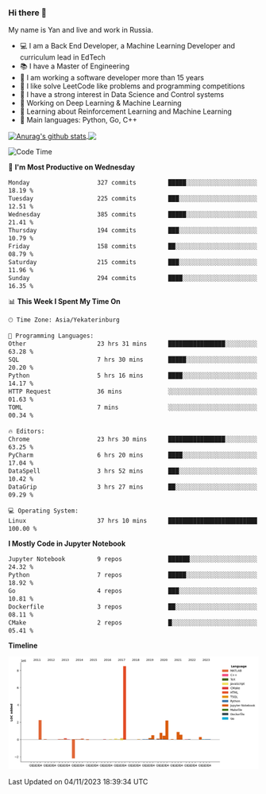 ### Hi there 👋

My name is Yan and live and work in Russia.

- 💻 I am a Back End Developer, a Machine Learning Developer and curriculum lead in EdTech
- 📚 I have a Master of Engineering
- 🤔 I am working a software developer more than 15 years
- 🌱 I like solve LeetCode like problems and programming competitions
- 📝 I have a strong interest in Data Science and Control systems
- 🔭 Working on Deep Learning & Machine Learning
- 🌱 Learning about Reinforcement Learning and Machine Learning
- 🌟 Main languages: Python, Go, C++

<!--


**yanchick/yanchick** is a ✨ _special_ ✨ repository because its `README.md` (this file) appears on your GitHub profile.

Here are some ideas to get you started:

- I am a self taught Full Stack Developer and a Machine Learning Developer
- 🌱 I’m currently learning ...
- 👯 I’m looking to collaborate on ...
- 🤔 I’m looking for help with ...
- 💬 Ask me about ...
- 📫 How to reach me: ...
- 😄 Pronouns: ...
- ⚡ Fun fact: ...

-->


<a href="https://github.com/anuraghazra/github-readme-stats">
    <img align="center" src="https://github-readme-stats.vercel.app/api?username=yanchick&count_private=true" alt="Anurag's github stats" />
</a>
<a href="https://github.com/anuraghazra/github-readme-stats">
    <img align="center" src="https://github-readme-stats.vercel.app/api/top-langs/?username=yanchick&hide=javascript,html,CSS" />
</a>

<!--START_SECTION:waka-->
![Code Time](http://img.shields.io/badge/Code%20Time-999%20hrs%2019%20mins-blue)

📅 **I'm Most Productive on Wednesday** 

```text
Monday                   327 commits         █████░░░░░░░░░░░░░░░░░░░░   18.19 % 
Tuesday                  225 commits         ███░░░░░░░░░░░░░░░░░░░░░░   12.51 % 
Wednesday                385 commits         █████░░░░░░░░░░░░░░░░░░░░   21.41 % 
Thursday                 194 commits         ███░░░░░░░░░░░░░░░░░░░░░░   10.79 % 
Friday                   158 commits         ██░░░░░░░░░░░░░░░░░░░░░░░   08.79 % 
Saturday                 215 commits         ███░░░░░░░░░░░░░░░░░░░░░░   11.96 % 
Sunday                   294 commits         ████░░░░░░░░░░░░░░░░░░░░░   16.35 % 
```


📊 **This Week I Spent My Time On** 

```text
🕑︎ Time Zone: Asia/Yekaterinburg

💬 Programming Languages: 
Other                    23 hrs 31 mins      ████████████████░░░░░░░░░   63.28 % 
SQL                      7 hrs 30 mins       █████░░░░░░░░░░░░░░░░░░░░   20.20 % 
Python                   5 hrs 16 mins       ████░░░░░░░░░░░░░░░░░░░░░   14.17 % 
HTTP Request             36 mins             ░░░░░░░░░░░░░░░░░░░░░░░░░   01.63 % 
TOML                     7 mins              ░░░░░░░░░░░░░░░░░░░░░░░░░   00.34 % 

🔥 Editors: 
Chrome                   23 hrs 30 mins      ████████████████░░░░░░░░░   63.25 % 
PyCharm                  6 hrs 20 mins       ████░░░░░░░░░░░░░░░░░░░░░   17.04 % 
DataSpell                3 hrs 52 mins       ███░░░░░░░░░░░░░░░░░░░░░░   10.42 % 
DataGrip                 3 hrs 27 mins       ██░░░░░░░░░░░░░░░░░░░░░░░   09.29 % 

💻 Operating System: 
Linux                    37 hrs 10 mins      █████████████████████████   100.00 % 
```

**I Mostly Code in Jupyter Notebook** 

```text
Jupyter Notebook         9 repos             ██████░░░░░░░░░░░░░░░░░░░   24.32 % 
Python                   7 repos             █████░░░░░░░░░░░░░░░░░░░░   18.92 % 
Go                       4 repos             ███░░░░░░░░░░░░░░░░░░░░░░   10.81 % 
Dockerfile               3 repos             ██░░░░░░░░░░░░░░░░░░░░░░░   08.11 % 
CMake                    2 repos             █░░░░░░░░░░░░░░░░░░░░░░░░   05.41 % 
```



**Timeline**

![Lines of Code chart](https://raw.githubusercontent.com/yanchick/yanchick/main/assets/bar_graph.png)


 Last Updated on 04/11/2023 18:39:34 UTC
<!--END_SECTION:waka-->

